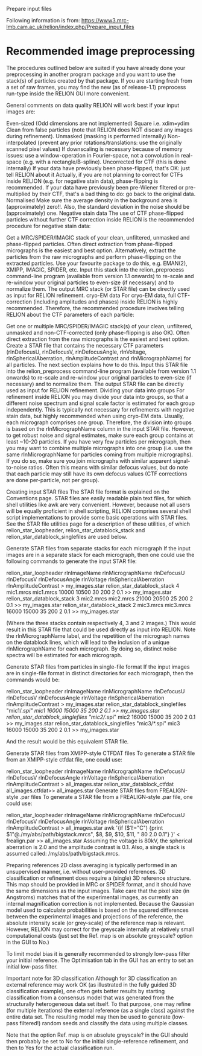 Prepare input files

Following information is from: https://www3.mrc-lmb.cam.ac.uk/relion/index.php/Prepare_input_files

# Recommended image preprocessing
The procedures outlined below are suited if you have already done your preprocessing in another program package and you want to use the stack(s) of particles created by that package. If you are starting fresh from a set of raw frames, you may find the new (as of release-1.1) preprocess run-type inside the RELION GUI more convenient.

General comments on data quality
RELION will work best if your input images are:

Even-sized (Odd dimensions are not implemented)
Square i.e. xdim=ydim
Clean from false particles (note that RELION does NOT discard any images during refinement).
Unmasked (masking is performed internally)
Non-interpolated (prevent any prior rotations/translations: use the originally scanned pixel values)
If downscaling is necessary because of memory issues: use a window-operation in Fourier-space, not a convolution in real-space (e.g. with a rectangle/B-spline).
Uncorrected for CTF (this is done internally)
If your data have previously been phase-flipped, that's OK: just tell RELION about it
Actually, if you are not planning to correct for CTFs inside RELION (e.g. for negative stain data), phase-flipping is recommended.
If your data have previously been pre-Wiener filtered or pre-multiplied by their CTF, that's a bad thing to do: go back to the original data.
Normalised Make sure the average density in the background area is (approximately) zero!!. Also, the standard deviation in the noise should be (approximately) one.
Negative stain data
The use of CTF phase-flipped particles without further CTF correction inside RELION is the recommended procedure for negative stain data:

Get a MRC/SPIDER/IMAGIC stack of your clean, unfiltered, unmasked and phase-flipped particles. Often direct extraction from phase-flipped micrographs is the easiest and best option. Alternatively, extract the particles from the raw micrographs and perform phase-flipping on the extracted particles. Use your favourite package to do this, e.g. EMAN(2), XMIPP, IMAGIC, SPIDER, etc.
Input this stack into the relion_preprocess command-line program (available from version 1.1 onwards) to re-scale and re-window your original particles to even-size (if necessary) and to normalize them. The output MRC stack (or STAR file) can be directly used as input for RELION refinement.
cryo-EM data
For cryo-EM data, full CTF-correction (including amplitudes and phases) inside RELION is highly recommended. Therefore, the recommended procedure involves telling RELION about the CTF parameters of each particle:

Get one or multiple MRC/SPIDER/IMAGIC stack(s) of your clean, unfiltered, unmasked and non-CTF-corrected (only phase-flipping is also OK). Often direct extraction from the raw micrographs is the easiest and best option.
Create a STAR file that contains the necessary CTF parameters (rlnDefocusU, rlnDefocusV, rlnDefocusAngle, rlnVoltage, rlnSphericalAberration, rlnAmplitudeContrast and rlnMicrographName) for all particles. The next section explains how to do this.
Input this STAR file into the relion_preprocess command-line program (available from version 1.1 onwards) to re-scale and re-window your original particles to even-size (if necessary) and to normalize them. The output STAR file can be directly used as input for RELION refinement.
Dividing your data into groups
For refinement inside RELION you may divide your data into groups, so that a different noise spectrum and signal scale factor is estimated for each group independently. This is typically not necessary for refinements with negative stain data, but highly recommended when using cryo-EM data. Usually, each micrograph comprises one group. Therefore, the division into groups is based on the rlnMicrographName column in the input STAR file. However, to get robust noise and signal estimates, make sure each group contains at least ~10-20 particles. If you have very few particles per micrograph, then you may want to combine multiple micrographs into one group (i.e. use the same rlnMicrographName for particles coming from multiple micrographs). If you do so, make sure you join micrographs with similar apparent signal-to-noise ratios. Often this means with similar defocus values, but do note that each particle may still have its own defocus values (CTF corrections are done per-particle, not per group).

Creating input STAR files
The STAR file format is explained on the Conventions page. STAR files are easily readable plain text files, for which shell utilities like awk are very convenient. However, because not all users will be equally proficient in shell scripting, RELION comprises several shell script implementations to provide some basic operations with STAR files. See the STAR file utilities page for a description of these utilities, of which relion_star_loopheader, relion_star_datablock_stack and relion_star_datablock_singlefiles are used below.

Generate STAR files from separate stacks for each micrograph
If the input images are in a separate stack for each micrograph, then one could use the following commands to generate the input STAR file:


relion_star_loopheader rlnImageName rlnMicrographName rlnDefocusU rlnDefocusV rlnDefocusAngle rlnVoltage rlnSphericalAberration rlnAmplitudeContrast > my_images.star
relion_star_datablock_stack 4 mic1.mrcs mic1.mrcs 10000 10500 30 200 2 0.1  >> my_images.star
relion_star_datablock_stack 3 mic2.mrcs mic2.mrcs 21000 20500 25 200 2 0.1  >> my_images.star
relion_star_datablock_stack 2 mic3.mrcs mic3.mrcs 16000 15000 35 200 2 0.1  >> my_images.star

(Where the three stacks contain respectively 4, 3 and 2 images.) This would result in this STAR file that could be used directly as input into RELION. Note the rlnMicrographName label, and the repetition of the micrograph names on the datablock lines, which will lead to the inclusion of a unique rlnMicrographName for each micrograph. By doing so, distinct noise spectra will be estimated for each micrograph.

Generate STAR files from particles in single-file format
If the input images are in single-file format in distinct directories for each micrograph, then the commands would be:

relion_star_loopheader rlnImageName rlnMicrographName rlnDefocusU rlnDefocusV rlnDefocusAngle rlnVoltage rlnSphericalAberration rlnAmplitudeContrast > my_images.star
relion_star_datablock_singlefiles "mic1/*.spi" mic1 16000 15000 35 200 2 0.1  >> my_images.star
relion_star_datablock_singlefiles "mic2/*.spi" mic2 16000 15000 35 200 2 0.1  >> my_images.star
relion_star_datablock_singlefiles "mic3/*.spi" mic3 16000 15000 35 200 2 0.1  >> my_images.star

And the result would be this equivalent STAR file.

Generate STAR files from XMIPP-style CTFDAT files
To generate a STAR file from an XMIPP-style ctfdat file, one could use:

relion_star_loopheader rlnImageName rlnMicrographName rlnDefocusU rlnDefocusV rlnDefocusAngle rlnVoltage rlnSphericalAberration rlnAmplitudeContrast > all_images.star
relion_star_datablock_ctfdat all_images.ctfdat>>  all_images.star
Generate STAR files from FREALIGN-style .par files
To generate a STAR file from a FREALIGN-style .par file, one could use:

relion_star_loopheader rlnImageName rlnMicrographName rlnDefocusU rlnDefocusV rlnDefocusAngle rlnVoltage rlnSphericalAberration rlnAmplitudeContrast > all_images.star
awk '{if ($1!="C") {print $1"@./my/abs/path/bigstack.mrcs", $8, $9, $10, $11, " 80 2.0 0.1"}  }' < frealign.par >> all_images.star
Assuming the voltage is 80kV, the spherical aberration is 2.0 and the amplitude contrast is 0.1. Also, a single stack is assumed called: /my/abs/path/bigstack.mrcs.

Preparing references
2D class averaging is typically performed in an unsupervised manner, i.e. without user-provided references. 3D classification or refinement does require a (single) 3D reference structure. This map should be provided in MRC or SPIDER format, and it should have the same dimensions as the input images. Take care that the pixel size (in Angstroms) matches that of the experimental images, as currently an internal magnification correction is not implemented. Because the Gaussian model used to calculate probabilities is based on the squared differences between the experimental images and projections of the reference, the absolute intensity scale (or grey-scale) of the reference map is relevant. However, RELION may correct for the greyscale internally at relatively small computational costs (just set the Ref. map is on absolute greyscale? option in the GUI to No.)

To limit model bias it is generally recommended to strongly low-pass filter your initial reference. The Optimisation tab in the GUI has an entry to set an initial low-pass filter.

Important note for 3D classification
Although for 3D classification an external reference may work OK (as illustrated in the fully guided 3D classification example), one often gets better results by starting classification from a consensus model that was generated from the structurally heterogeneous data set itself. To that purpose, one may refine (for multiple iterations) the external reference (as a single class) against the entire data set. The resulting model may then be used to generate (low-pass filtered!) random seeds and classify the data using multiple classes.

Note that the option Ref. map is on absolute greyscale? in the GUI should then probably be set to No for the initial single-reference refinement, and then to Yes for the actual classification run.
